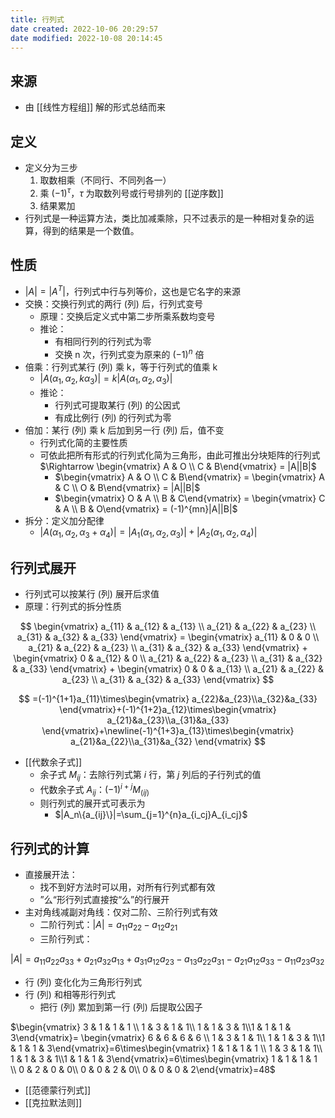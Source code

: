 ```yaml
---
title: 行列式
date created: 2022-10-06 20:29:57
date modified: 2022-10-08 20:14:45
---
```


## 来源

- 由 [[线性方程组]] 解的形式总结而来

## 定义

- 定义分为三步
	1. 取数相乘（不同行、不同列各一）
	2. 乘 $(-1)^\tau$，$\tau$ 为取数列号或行号排列的 [[逆序数]]
	3. 结果累加
- 行列式是一种运算方法，类比加减乘除，只不过表示的是一种相对复杂的运算，得到的结果是一个数值。

## 性质

- $|A|=|A^T|$，行列式中行与列等价，这也是它名字的来源
- 交换：交换行列式的两行 (列) 后，行列式变号
	- 原理：交换后定义式中第二步所乘系数均变号
	- 推论：
		- 有相同行列的行列式为零
		- 交换 n 次，行列式变为原来的 $(-1)^n$ 倍
- 倍乘：行列式某行 (列) 乘 k，等于行列式的值乘 k
	- $|A(\alpha_1,\alpha_2,k\alpha_3)|=k|A(\alpha_1,\alpha_2,\alpha_3)|$
	- 推论：
		- 行列式可提取某行 (列) 的公因式
		- 有成比例行 (列) 的行列式为零
- 倍加：某行 (列) 乘 k 后加到另一行 (列) 后，值不变
	- 行列式化简的主要性质
	- 可依此把所有形式的行列式化简为三角形，由此可推出分块矩阵的行列式 $\Rightarrow \begin{vmatrix} A & O \\ C & B\end{vmatrix} = |A||B|$
		- $\begin{vmatrix} A & O \\ C & B\end{vmatrix} = \begin{vmatrix} A & C \\ O & B\end{vmatrix} = |A||B|$
		- $\begin{vmatrix} O & A \\ B & C\end{vmatrix} = \begin{vmatrix} C & A \\ B & O\end{vmatrix} = (-1)^{mn}|A||B|$
- 拆分：定义加分配律
	- $|A(\alpha_1,\alpha_2,\alpha_3+\alpha_4)|=|A_1(\alpha_1,\alpha_2,\alpha_3)|+|A_2(\alpha_1,\alpha_2,\alpha_4)|$

## 行列式展开

- 行列式可以按某行 (列) 展开后求值
- 原理：行列式的拆分性质

$$
\begin{vmatrix} a_{11} & a_{12} & a_{13} \\ a_{21} & a_{22} & a_{23} \\ a_{31} & a_{32} & a_{33} \end{vmatrix} = \begin{vmatrix} a_{11} & 0 & 0 \\ a_{21} & a_{22} & a_{23} \\ a_{31} & a_{32} & a_{33} \end{vmatrix} + \begin{vmatrix} 0 & a_{12} & 0 \\ a_{21} & a_{22} & a_{23} \\ a_{31} & a_{32} & a_{33} \end{vmatrix} + \begin{vmatrix} 0 & 0 & a_{13} \\ a_{21} & a_{22} & a_{23} \\ a_{31} & a_{32} & a_{33} \end{vmatrix}
$$

$$
=(-1)^{1+1}a_{11}\times\begin{vmatrix} a_{22}&a_{23}\\a_{32}&a_{33} \end{vmatrix}+(-1)^{1+2}a_{12}\times\begin{vmatrix} a_{21}&a_{23}\\a_{31}&a_{33} \end{vmatrix}+\newline(-1)^{1+3}a_{13}\times\begin{vmatrix} a_{21}&a_{22}\\a_{31}&a_{32} \end{vmatrix}
$$

- [[代数余子式]]
	- 余子式 $M_{ij}$：去除行列式第 $i$ 行，第 $j$ 列后的子行列式的值
	- 代数余子式 $A_{ij}$：$(-1)^{i+j}M_(ij)$
	- 则行列式的展开式可表示为
		- $|A_n\{a_{ij}\}|=\sum_{j=1}^{n}a_{i_cj}A_{i_cj}$

## 行列式的计算

- 直接展开法：
	- 找不到好方法时可以用，对所有行列式都有效
	- ”么“形行列式直接按“么”的行展开
- 主对角线减副对角线：仅对二阶、三阶行列式有效
	- 二阶行列式：$|A|=a_{11}a_{22}-a_{12}a_{21}$
	- 三阶行列式：

$|A|=a_{11}a_{22}a_{33}+a_{21}a_{32}a_{13}+a_{31}a_{12}a_{23}-a_{13}a_{22}a_{31}-a_{21}a_{12}a_{33}-a_{11}a_{23}a_{32}$

- 行 (列) 变化化为三角形行列式
- 行 (列) 和相等形行列式
	- 把行 (列) 累加到第一行 (列) 后提取公因子

$\begin{vmatrix} 3 & 1 & 1 & 1 \\ 1 & 3 & 1 & 1\\ 1 & 1 & 3 & 1\\1 & 1 & 1 & 3\end{vmatrix}= \begin{vmatrix} 6 & 6 & 6 & 6 \\ 1 & 3 & 1 & 1\\ 1 & 1 & 3 & 1\\1 & 1 & 1 & 3\end{vmatrix}=6\times\begin{vmatrix} 1 & 1 & 1 & 1 \\ 1 & 3 & 1 & 1\\ 1 & 1 & 3 & 1\\1 & 1 & 1 & 3\end{vmatrix}=6\times\begin{vmatrix} 1 & 1 & 1 & 1 \\ 0 & 2 & 0 & 0\\ 0 & 0 & 2 & 0\\ 0 & 0 & 0 & 2\end{vmatrix}=48$

- [[范德蒙行列式]]
- [[克拉默法则]]
